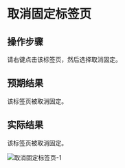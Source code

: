# 取消固定标签页

## 操作步骤

请右键点击该标签页，然后选择取消固定。

## 预期结果

该标签页被取消固定。

## 实际结果

该标签页被取消固定。

![取消固定标签页-1](../img/取消固定标签页-1.png)